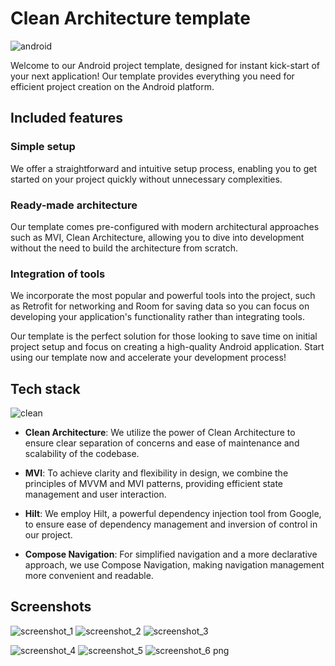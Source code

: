 # Clean Architecture template

![android](https://github.com/forenmis/clean-arch-template/assets/126270280/0846a1b9-9cac-4b34-af2e-ada973a9b701)

Welcome to our Android project template, designed for instant kick-start of your next application! Our template provides everything you need for efficient project creation on the Android platform.

## Included features

### Simple setup
We offer a straightforward and intuitive setup process, enabling you to get started on your project quickly without unnecessary complexities.

### Ready-made architecture
Our template comes pre-configured with modern architectural approaches such as MVI, Clean Architecture, allowing you to dive into development without the need to build the architecture from scratch.

### Integration of tools
We incorporate the most popular and powerful tools into the project, such as Retrofit for networking and Room for saving data so you can focus on developing your application's functionality rather than integrating tools.

Our template is the perfect solution for those looking to save time on initial project setup and focus on creating a high-quality Android application. Start using our template now and accelerate your development process!


## Tech stack

![clean](https://github.com/forenmis/clean-arch-template/assets/126270280/abb0e0ab-a8d2-4592-ba16-c494a2c822c4)


- **Clean Architecture**: We utilize the power of Clean Architecture to ensure clear separation of concerns and ease of maintenance and scalability of the codebase.

- **MVI**: To achieve clarity and flexibility in design, we combine the principles of MVVM and MVI patterns, providing efficient state management and user interaction.

- **Hilt**: We employ Hilt, a powerful dependency injection tool from Google, to ensure ease of dependency management and inversion of control in our project.

- **Compose Navigation**: For simplified navigation and a more declarative approach, we use Compose Navigation, making navigation management more convenient and readable.

## Screenshots

![screenshot_1 ](https://github.com/forenmis/clean-arch-template/assets/126270280/2ca06750-f958-4fba-ada9-1982cabe380e) 
![screenshot_2](https://github.com/forenmis/clean-arch-template/assets/126270280/0be1fccc-51ab-44e3-9e57-05ee88b28ac7) 
![screenshot_3](https://github.com/forenmis/clean-arch-template/assets/126270280/5b7b6153-07ce-450e-ae43-95898ba8d6ef)

![screenshot_4](https://github.com/forenmis/clean-arch-template/assets/126270280/2f771c75-a9a1-4cfc-b3d3-a7b1bc3d2245)
![screenshot_5](https://github.com/forenmis/clean-arch-template/assets/126270280/4d6fa196-7f42-45d9-bcad-d1bff35b120d)
![screenshot_6 png](https://github.com/forenmis/clean-arch-template/assets/126270280/e4f76c3d-54dc-47c9-add0-86e42a753106)
